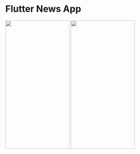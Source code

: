 # Flutter News App

<img src = "https://user-images.githubusercontent.com/53689685/117190071-00ac9a00-adf0-11eb-9f78-da2315a81fb9.jpg" width="200" height="400">  <img src = "https://user-images.githubusercontent.com/53689685/117190083-04402100-adf0-11eb-8a01-fa44081075be.jpg" width="200" height="400">



